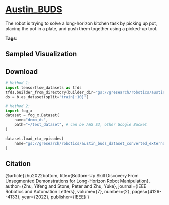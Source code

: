 # [Austin_BUDS](././pages/datasets/ustin_buds_dataset_converted_externally_to_rlds.md)

The robot is trying to solve a long-horizon kitchen task by picking up pot, placing the pot in a plate, and push them together using a picked-up tool.

**Tags**: 

## Sampled Visualization



## Download


```python
# Method 1: 
import tensorflow_datasets as tfds
tfds.builder_from_directory(builder_dir="gs://gresearch/robotics/austin_buds_dataset_converted_externally_to_rlds/0.1.0")
ds = b.as_dataset(split='train[:10]')

# Method 2:
import fog_x
dataset = fog_x.Dataset(
    name="demo_ds",
    path="~/test_dataset", # can be AWS S3, other Google Bucket
)  

dataset.load_rtx_episodes(
    name="gs://gresearch/robotics/austin_buds_dataset_converted_externally_to_rlds/0.1.0",
)
```


## Citation

@article{zhu2022bottom,
  title={Bottom-Up Skill Discovery From Unsegmented Demonstrations for Long-Horizon Robot Manipulation},
  author={Zhu, Yifeng and Stone, Peter and Zhu, Yuke},
  journal={IEEE Robotics and Automation Letters},
  volume={7},
  number={2},
  pages={4126--4133},
  year={2022},
  publisher={IEEE}
}